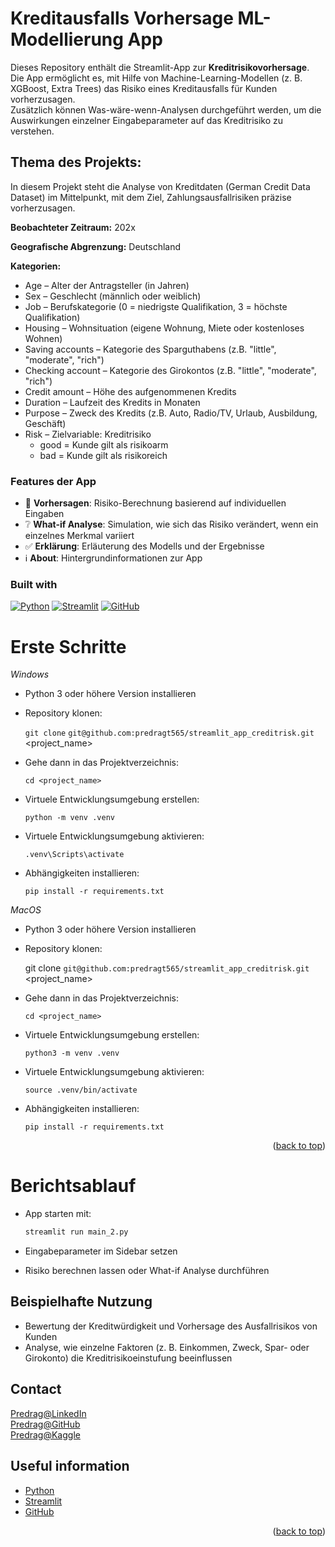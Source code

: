 # Kreditausfalls Vorhersage ML-Modellierung App

Dieses Repository enthält die Streamlit-App zur **Kreditrisikovorhersage**.  
Die App ermöglicht es, mit Hilfe von Machine-Learning-Modellen (z. B. XGBoost, Extra Trees) das Risiko eines Kreditausfalls für Kunden vorherzusagen.  
Zusätzlich können Was-wäre-wenn-Analysen durchgeführt werden, um die Auswirkungen einzelner Eingabeparameter auf das Kreditrisiko zu verstehen.  

## Thema des Projekts:
In diesem Projekt steht die Analyse von Kreditdaten (German Credit Data Dataset) im Mittelpunkt, mit dem Ziel, Zahlungsausfallrisiken präzise vorherzusagen.

**Beobachteter Zeitraum:** 202x  

**Geografische Abgrenzung:** Deutschland  

**Kategorien:**  

-    Age – Alter der Antragsteller (in Jahren)
-    Sex – Geschlecht (männlich oder weiblich)
-    Job – Berufskategorie (0 = niedrigste Qualifikation, 3 = höchste Qualifikation)
-    Housing – Wohnsituation (eigene Wohnung, Miete oder kostenloses Wohnen)
-    Saving accounts – Kategorie des Sparguthabens (z.B. "little", "moderate", "rich")
-    Checking account – Kategorie des Girokontos (z.B. "little", "moderate", "rich")
-    Credit amount – Höhe des aufgenommenen Kredits
-    Duration – Laufzeit des Kredits in Monaten
-    Purpose – Zweck des Kredits (z.B. Auto, Radio/TV, Urlaub, Ausbildung, Geschäft)
-    Risk – Zielvariable: Kreditrisiko
     -   good = Kunde gilt als risikoarm
     -   bad = Kunde gilt als risikoreich

### Features der App
- 📑 **Vorhersagen**: Risiko-Berechnung basierend auf individuellen Eingaben  
- ❔ **What-if Analyse**: Simulation, wie sich das Risiko verändert, wenn ein einzelnes Merkmal variiert  
- ✅ **Erklärung**: Erläuterung des Modells und der Ergebnisse  
- ℹ️ **About**: Hintergrundinformationen zur App  

### Built with
[![Python][Python]][Python-url]
[![Streamlit]][Streamlit-url]
[![GitHub]][GitHub-url]



# Erste Schritte

*Windows*

- Python 3 oder höhere Version installieren
- Repository klonen:
  
  `git clone`  `git@github.com:predragt565/streamlit_app_creditrisk.git` <project_name>
  
- Gehe dann in das Projektverzeichnis:
  
  `cd <project_name>`
  
- Virtuele Entwicklungsumgebung erstellen:
  
  `python -m venv .venv`
  
- Virtuele Entwicklungsumgebung aktivieren:
  
  `.venv\Scripts\activate`  
  
- Abhängigkeiten installieren:
  
  `pip install -r requirements.txt`
  

*MacOS*

- Python 3 oder höhere Version installieren
- Repository klonen:
  
  git clone  `git@github.com:predragt565/streamlit_app_creditrisk.git` <project_name>
  
- Gehe dann in das Projektverzeichnis:
  
  `cd <project_name>`
  
- Virtuele Entwicklungsumgebung erstellen:
  
  `python3 -m venv .venv`
  
- Virtuele Entwicklungsumgebung aktivieren:
  
  `source .venv/bin/activate` 
  
- Abhängigkeiten installieren:
  
  `pip install -r requirements.txt`

<p align="right">(<a href="#readme-top">back to top</a>)</p>


# Berichtsablauf

- App starten mit:
  ```bash
  streamlit run main_2.py
  ```

- Eingabeparameter im Sidebar setzen
- Risiko berechnen lassen oder What-if Analyse durchführen


<!-- <p align="right">(<a href="#readme-top">back to top</a>)</p> -->

<!-- USAGE EXAMPLES -->

## Beispielhafte Nutzung

- Bewertung der Kreditwürdigkeit und Vorhersage des Ausfallrisikos von Kunden  
- Analyse, wie einzelne Faktoren (z. B. Einkommen, Zweck, Spar- oder Girokonto) die Kreditrisikoeinstufung beeinflussen


<!-- <p align="right">(<a href="#readme-top">back to top</a>)</p> -->


<!--Open localhost with the port 5172: http://localhost:5173/<br>
In your case the port could be different.-->


<!-- CONTACT -->

## Contact

[Predrag@LinkedIn](https://www.linkedin.com/in/predrag-trikic-6696a429/)  
[Predrag@GitHub](https://github.com/predragt565)  
[Predrag@Kaggle](https://www.kaggle.com/predragtrikic)  

<!-- ACKNOWLEDGMENTS -->

## Useful information

- [Python](https://www.python.org/)
- [Streamlit](https://streamlit.io/)
- [GitHub](https://github.com/)



<p align="right">(<a href="#readme-top">back to top</a>)</p>

<!-- MARKDOWN LINKS & IMAGES -->
<!-- https://www.markdownguide.org/basic-syntax/#reference-style-links -->

[product-screenshot]: images/screenshot.png
[Next.js]: https://img.shields.io/badge/next.js-000000?style=for-the-badge&logo=nextdotjs&logoColor=white
[Next-url]: https://nextjs.org/
[React.js]: https://img.shields.io/badge/React-20232A?style=for-the-badge&logo=react&logoColor=61DAFB
[React-url]: https://reactjs.org/
[Vue.js]: https://img.shields.io/badge/Vue.js-35495E?style=for-the-badge&logo=vuedotjs&logoColor=4FC08D
[Vue-url]: https://vuejs.org/
[Angular.io]: https://img.shields.io/badge/Angular-DD0031?style=for-the-badge&logo=angular&logoColor=white
[Angular-url]: https://angular.io/
[Svelte.dev]: https://img.shields.io/badge/Svelte-4A4A55?style=for-the-badge&logo=svelte&logoColor=FF3E00
[Svelte-url]: https://svelte.dev/
[Laravel.com]: https://img.shields.io/badge/Laravel-FF2D20?style=for-the-badge&logo=laravel&logoColor=white
[Laravel-url]: https://laravel.com
[Bootstrap.com]: https://img.shields.io/badge/Bootstrap-563D7C?style=for-the-badge&logo=bootstrap&logoColor=white
[Bootstrap-url]: https://getbootstrap.com
[JQuery.com]: https://img.shields.io/badge/jQuery-0769AD?style=for-the-badge&logo=jquery&logoColor=white
[JQuery-url]: https://jquery.com
[Flask]: https://img.shields.io/badge/flask-%23000.svg?style=for-the-badge&logo=flask&logoColor=white
[Flask-url]: https://flask.palletsprojects.com/en/3.0.x/
[Chakra]: https://img.shields.io/badge/chakra-%234ED1C5.svg?style=for-the-badge&logo=chakraui&logoColor=white
[Chakra-url]: https://v2.chakra-ui.com/
[JavaScript]: https://img.shields.io/badge/javascript-%23323330.svg?style=for-the-badge&logo=javascript&logoColor=%23F7DF1E
[JavaScript-url]: https://developer.mozilla.org/en-US/docs/Web/JavaScript
[Python]: https://img.shields.io/badge/python-3670A0?style=for-the-badge&logo=python&logoColor=ffdd54
[Python-url]: https://www.python.org/
[Vite]: https://img.shields.io/badge/vite-%23646CFF.svg?style=for-the-badge&logo=vite&logoColor=white
[Vite-url]: https://vitejs.dev/
[Render]: https://img.shields.io/badge/Render-%46E3B7.svg?style=for-the-badge&logo=render&logoColor=white
[Render-url]: https://render.com/
[Power BI]: https://img.shields.io/badge/Power%20BI-F2C811?style=for-the-badge&logo=powerbi&logoColor=white  
[Power BI-url]: https://powerbi.microsoft.com/
[Jupyter]: https://img.shields.io/badge/Jupyter-F37626?style=for-the-badge&logo=jupyter&logoColor=white  
[Jupyter-url]: https://jupyter.org/
[Streamlit]: https://img.shields.io/badge/Streamlit-FF4B4B?style=for-the-badge&logo=streamlit&logoColor=white
[Streamlit-url]: https://streamlit.io/
[GitHub]: https://img.shields.io/badge/GitHub-100000?style=for-the-badge&logo=github&logoColor=white
[GitHub-url]: https://github.com/
